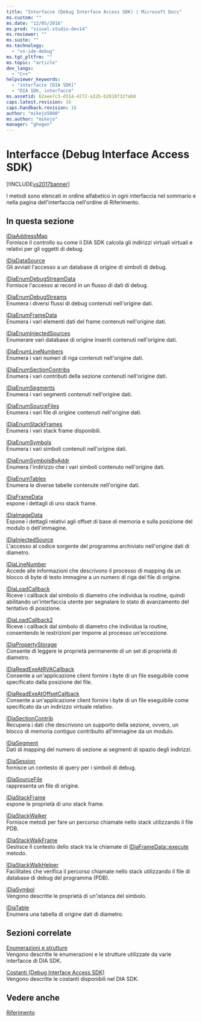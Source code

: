 ```yaml
---
title: "Interfacce (Debug Interface Access SDK) | Microsoft Docs"
ms.custom: ""
ms.date: "12/05/2016"
ms.prod: "visual-studio-dev14"
ms.reviewer: ""
ms.suite: ""
ms.technology: 
  - "vs-ide-debug"
ms.tgt_pltfrm: ""
ms.topic: "article"
dev_langs: 
  - "C++"
helpviewer_keywords: 
  - "interfacce [DIA SDK]"
  - "DIA SDK, interfacce"
ms.assetid: 62aee7c3-d314-4272-a32b-b2818f32fab8
caps.latest.revision: 16
caps.handback.revision: 16
author: "mikejo5000"
ms.author: "mikejo"
manager: "ghogen"
---
```

# Interfacce (Debug Interface Access SDK)
[!INCLUDE[vs2017banner](../../code-quality/includes/vs2017banner.md)]

I metodi sono elencati in ordine alfabetico in ogni interfaccia nel sommario e nella pagina dell'interfaccia nell'ordine di Riferimento.  
  
## In questa sezione  
 [IDiaAddressMap](../../debugger/debug-interface-access/idiaaddressmap.md)  
 Fornisce il controllo su come il DIA SDK calcola gli indirizzi virtuali virtuali e relativi per gli oggetti di debug.  
  
 [IDiaDataSource](../../debugger/debug-interface-access/idiadatasource.md)  
 Gli avviati l'accesso a un database di origine di simboli di debug.  
  
 [IDiaEnumDebugStreamData](../../debugger/debug-interface-access/idiaenumdebugstreamdata.md)  
 Fornisce l'accesso ai record in un flusso di dati di debug.  
  
 [IDiaEnumDebugStreams](../../debugger/debug-interface-access/idiaenumdebugstreams.md)  
 Enumera i diversi flussi di debug contenuti nell'origine dati.  
  
 [IDiaEnumFrameData](../../debugger/debug-interface-access/idiaenumframedata.md)  
 Enumera i vari elementi dati del frame contenuti nell'origine dati.  
  
 [IDiaEnumInjectedSources](../../debugger/debug-interface-access/idiaenuminjectedsources.md)  
 Enumerare vari database di origine inseriti contenuti nell'origine dati.  
  
 [IDiaEnumLineNumbers](../../debugger/debug-interface-access/idiaenumlinenumbers.md)  
 Enumera i vari numeri di riga contenuti nell'origine dati.  
  
 [IDiaEnumSectionContribs](../../debugger/debug-interface-access/idiaenumsectioncontribs.md)  
 Enumera i vari contributi della sezione contenuti nell'origine dati.  
  
 [IDiaEnumSegments](../../debugger/debug-interface-access/idiaenumsegments.md)  
 Enumera i vari segmenti contenuti nell'origine dati.  
  
 [IDiaEnumSourceFiles](../../debugger/debug-interface-access/idiaenumsourcefiles.md)  
 Enumera i vari file di origine contenuti nell'origine dati.  
  
 [IDiaEnumStackFrames](../../debugger/debug-interface-access/idiaenumstackframes.md)  
 Enumera i vari stack frame disponibili.  
  
 [IDiaEnumSymbols](../../debugger/debug-interface-access/idiaenumsymbols.md)  
 Enumera i vari simboli contenuti nell'origine dati.  
  
 [IDiaEnumSymbolsByAddr](../../debugger/debug-interface-access/idiaenumsymbolsbyaddr.md)  
 Enumera l'indirizzo che i vari simboli contenuto nell'origine dati.  
  
 [IDiaEnumTables](../../debugger/debug-interface-access/idiaenumtables.md)  
 Enumera le diverse tabelle contenute nell'origine dati.  
  
 [IDiaFrameData](../../debugger/debug-interface-access/idiaframedata.md)  
 espone i dettagli di uno stack frame.  
  
 [IDiaImageData](../../debugger/debug-interface-access/idiaimagedata.md)  
 Espone i dettagli relativi agli offset di base di memoria e sulla posizione del modulo o dell'immagine.  
  
 [IDiaInjectedSource](../../debugger/debug-interface-access/idiainjectedsource.md)  
 L'accesso al codice sorgente del programma archiviato nell'origine dati di diametro.  
  
 [IDiaLineNumber](../../debugger/debug-interface-access/idialinenumber.md)  
 Accede alle informazioni che descrivono il processo di mapping da un blocco di byte di testo immagine a un numero di riga del file di origine.  
  
 [IDiaLoadCallback](../../debugger/debug-interface-access/idialoadcallback.md)  
 Riceve i callback dal simbolo di diametro che individua la routine, quindi abilitando un'interfaccia utente per segnalare lo stato di avanzamento del tentativo di posizione.  
  
 [IDiaLoadCallback2](../../debugger/debug-interface-access/idialoadcallback2.md)  
 Riceve i callback dal simbolo di diametro che individua la routine, consentendo le restrizioni per imporre al processo un'eccezione.  
  
 [IDiaPropertyStorage](../../debugger/debug-interface-access/idiapropertystorage.md)  
 Consente di leggere le proprietà permanente di un set di proprietà di diametro.  
  
 [IDiaReadExeAtRVACallback](../../debugger/debug-interface-access/idiareadexeatrvacallback.md)  
 Consente a un'applicazione client fornire i byte di un file eseguibile come specificato dalla posizione del file.  
  
 [IDiaReadExeAtOffsetCallback](../../debugger/debug-interface-access/idiareadexeatoffsetcallback.md)  
 Consente a un'applicazione client fornire i byte di un file eseguibile come specificato da un indirizzo virtuale relativo.  
  
 [IDiaSectionContrib](../../debugger/debug-interface-access/idiasectioncontrib.md)  
 Recupera i dati che descrivono un supporto della sezione, ovvero, un blocco di memoria contiguo contribuito all'immagine da un modulo.  
  
 [IDiaSegment](../../debugger/debug-interface-access/idiasegment.md)  
 Dati di mapping del numero di sezione ai segmenti di spazio degli indirizzi.  
  
 [IDiaSession](../../debugger/debug-interface-access/idiasession.md)  
 fornisce un contesto di query per i simboli di debug.  
  
 [IDiaSourceFile](../../debugger/debug-interface-access/idiasourcefile.md)  
 rappresenta un file di origine.  
  
 [IDiaStackFrame](../../debugger/debug-interface-access/idiastackframe.md)  
 espone le proprietà di uno stack frame.  
  
 [IDiaStackWalker](../../debugger/debug-interface-access/idiastackwalker.md)  
 Fornisce metodi per fare un percorso chiamate nello stack utilizzando il file PDB.  
  
 [IDiaStackWalkFrame](../../debugger/debug-interface-access/idiastackwalkframe.md)  
 Gestisce il contesto dello stack tra le chiamate di [IDiaFrameData::execute](../../debugger/debug-interface-access/idiaframedata-execute.md) metodo.  
  
 [IDiaStackWalkHelper](../../debugger/debug-interface-access/idiastackwalkhelper.md)  
 Facilitates che verifica il percorso chiamate nello stack utilizzando il file di database di debug del programma \(PDB\).  
  
 [IDiaSymbol](../../debugger/debug-interface-access/idiasymbol.md)  
 Vengono descritte le proprietà di un'istanza del simbolo.  
  
 [IDiaTable](../../debugger/debug-interface-access/idiatable.md)  
 Enumera una tabella di origine dati di diametro.  
  
## Sezioni correlate  
 [Enumerazioni e strutture](../../debugger/debug-interface-access/enumerations-and-structures.md)  
 Vengono descritte le enumerazioni e le strutture utilizzate da varie interfacce di DIA SDK.  
  
 [Costanti \(Debug Interface Access SDK\)](../../debugger/debug-interface-access/constants-debug-interface-access-sdk.md)  
 Vengono descritte le costanti disponibili nel DIA SDK.  
  
## Vedere anche  
 [Riferimento](../../debugger/debug-interface-access/debug-interface-access-sdk-reference.md)